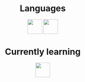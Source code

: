 <h1 align="center">Languages</h1>
<p align="center">
  <img src="https://user-images.githubusercontent.com/81008147/194175618-f0141c6d-f050-4ba2-8da6-b023453ff3c3.png" width="48">
  <img src='https://user-images.githubusercontent.com/81008147/202796989-0fb28528-0db9-4227-aab6-0d3ad1f2e3a2.png' width='48'>
</p>

<h1 align="center">Currently learning</h1>

<p align="center">
  <img src='https://icons.veryicon.com/png/o/business/vscode-program-item-icon/prisma.png' width='48'>
</p>
